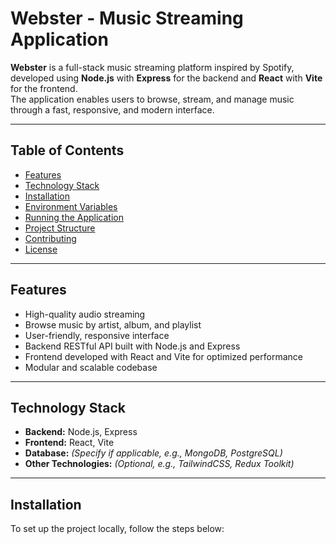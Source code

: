 # Webster - Music Streaming Application

**Webster** is a full-stack music streaming platform inspired by Spotify, developed using **Node.js** with **Express** for the backend and **React** with **Vite** for the frontend.  
The application enables users to browse, stream, and manage music through a fast, responsive, and modern interface.

---

## Table of Contents

- [Features](#features)
- [Technology Stack](#technology-stack)
- [Installation](#installation)
- [Environment Variables](#environment-variables)
- [Running the Application](#running-the-application)
- [Project Structure](#project-structure)
- [Contributing](#contributing)
- [License](#license)

---

## Features

- High-quality audio streaming
- Browse music by artist, album, and playlist
- User-friendly, responsive interface
- Backend RESTful API built with Node.js and Express
- Frontend developed with React and Vite for optimized performance
- Modular and scalable codebase

---

## Technology Stack

- **Backend:** Node.js, Express
- **Frontend:** React, Vite
- **Database:** *(Specify if applicable, e.g., MongoDB, PostgreSQL)*
- **Other Technologies:** *(Optional, e.g., TailwindCSS, Redux Toolkit)*

---

## Installation

To set up the project locally, follow the steps below:


